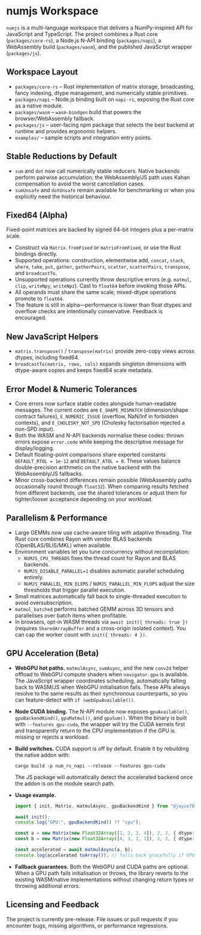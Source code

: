 ﻿# numjs Workspace

`numjs` is a multi-language workspace that delivers a NumPy-inspired API for JavaScript and TypeScript. The project combines a Rust core (`packages/core-rs`), a Node.js N-API binding (`packages/napi`), a WebAssembly build (`packages/wasm`), and the published JavaScript wrapper (`packages/js`).

## Workspace Layout

- `packages/core-rs` – Rust implementation of matrix storage, broadcasting, fancy indexing, dtype management, and numerically stable primitives.
- `packages/napi` – Node.js binding built on `napi-rs`, exposing the Rust core as a native module.
- `packages/wasm` – `wasm-bindgen` build that powers the browser/WebAssembly fallback.
- `packages/js` – user-facing npm package that selects the best backend at runtime and provides ergonomic helpers.
- `examples/` – sample scripts and integration entry points.

## Stable Reductions by Default

- `sum` and `dot` now call numerically stable reducers. Native backends perform pairwise accumulation; the WebAssembly/JS path uses Kahan compensation to avoid the worst cancellation cases.
- `sumUnsafe` and `dotUnsafe` remain available for benchmarking or when you explicitly need the historical behaviour.

## Fixed64 (Alpha)

Fixed-point matrices are backed by signed 64-bit integers plus a per-matrix scale.

- Construct via `Matrix.fromFixed` or `matrixFromFixed`, or use the Rust bindings directly.
- Supported operations: construction, elementwise add, `concat`, `stack`, `where`, `take`, `put`, `gather`, `gatherPairs`, `scatter`, `scatterPairs`, `transpose`, and `broadcastTo`.
- Unsupported operations currently throw descriptive errors (e.g. `matmul`, `clip`, `writeNpy`, `writeNpz`). Cast to `float64` before invoking those APIs.
- All operands must share the same scale; mixed-dtype operations promote to `float64`.
- The feature is still in alpha—performance is lower than float dtypes and overflow checks are intentionally conservative. Feedback is encouraged.

## New JavaScript Helpers

- `matrix.transpose()` / `transpose(matrix)` provide zero-copy views across dtypes, including fixed64.
- `broadcastTo(matrix, rows, cols)` expands singleton dimensions with dtype-aware copies and keeps fixed64 scale metadata.

## Error Model & Numeric Tolerances

- Core errors now surface stable codes alongside human-readable messages. The current codes are `E_SHAPE_MISMATCH` (dimension/shape contract failures), `E_NUMERIC_ISSUE` (overflow, NaN/Inf in forbidden contexts), and `E_CHOLESKY_NOT_SPD` (Cholesky factorisation rejected a non-SPD input).
- Both the WASM and N-API backends normalise these codes: thrown errors expose `error.code` while keeping the descriptive message for display/logging.
- Default floating-point comparisons share exported constants `DEFAULT_RTOL = 1e-12` and `DEFAULT_ATOL = 0`. These values balance double-precision arithmetic on the native backend with the WebAssembly/JS fallbacks.
- Minor cross-backend differences remain possible (WebAssembly paths occasionally round through `float32`). When comparing results fetched from different backends, use the shared tolerances or adjust them for tighter/looser acceptance depending on your workload.

## Parallelism & Performance

- Large GEMMs now use cache-aware tiling with adaptive threading. The Rust core combines Rayon with vendor BLAS backends (OpenBLAS/BLIS/MKL) when available.
- Environment variables let you tune concurrency without recompilation:
  - `NUMJS_CPU_THREADS` fixes the thread count for Rayon and BLAS backends.
  - `NUMJS_DISABLE_PARALLEL=1` disables automatic parallel scheduling entirely.
  - `NUMJS_PARALLEL_MIN_ELEMS` / `NUMJS_PARALLEL_MIN_FLOPS` adjust the size thresholds that trigger parallel execution.
- Small matrices automatically fall back to single-threaded execution to avoid oversubscription.
- `matmul_batched` performs batched GEMM across 3D tensors and parallelises over batch items when profitable.
- In browsers, opt-in WASM threads via `await init({ threads: true })` (requires `SharedArrayBuffer` and a cross-origin isolated context). You can cap the worker count with `init({ threads: 4 })`.

## GPU Acceleration (Beta)

- **WebGPU hot paths.** `matmulAsync`, `sumAsync`, and the new `conv2d` helper offload to WebGPU compute shaders when `navigator.gpu` is available. The JavaScript wrapper coordinates scheduling, automatically falling back to WASM/JS when WebGPU initialisation fails. These APIs always resolve to the same results as their synchronous counterparts, so you can feature-detect with `if (webGpuAvailable())`.
- **Node CUDA binding.** The N-API module now exposes `gpuAvailable()`, `gpuBackendKind()`, `gpuMatmul()`, and `gpuSum()`. When the binary is built with `--features gpu-cuda`, the wrapper will try the CUDA kernels first and transparently return to the CPU implementation if the GPU is missing or rejects a workload.
- **Build switches.** CUDA support is off by default. Enable it by rebuilding the native addon with:

  ```shell
  cargo build -p num_rs_napi --release --features gpu-cuda
  ```

  The JS package will automatically detect the accelerated backend once the addon is on the module search path.

- **Usage example.**

  ```ts
  import { init, Matrix, matmulAsync, gpuBackendKind } from "@jayce789/numjs";

  await init();
  console.log("GPU:", gpuBackendKind() ?? "cpu");

  const a = new Matrix(new Float32Array([1, 2, 3, 4]), 2, 2, { dtype: "float32" });
  const b = new Matrix(new Float32Array([4, 3, 2, 1]), 2, 2, { dtype: "float32" });

  const accelerated = await matmulAsync(a, b);
  console.log(accelerated.toArray()); // falls back gracefully if GPU is unavailable
  ```

- **Fallback guarantees.** Both the WebGPU and CUDA paths are optional. When a GPU path fails initialisation or throws, the library reverts to the existing WASM/native implementations without changing return types or throwing additional errors.

## Licensing and Feedback

The project is currently pre-release. File issues or pull requests if you encounter bugs, missing algorithms, or performance regressions.
